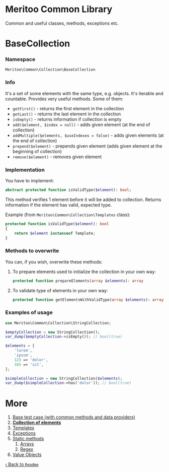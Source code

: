# Meritoo Common Library

Common and useful classes, methods, exceptions etc.

# BaseCollection

### Namespace

`Meritoo\Common\Collection\BaseCollection`

### Info

It's a set of some elements with the same type, e.g. objects. It's iterable and countable. Provides very useful methods.
Some of them:

- `getFirst()` - returns the first element in the collection
- `getLast()` - returns the last element in the collection
- `isEmpty()` - returns information if collection is empty
- `add($element, $index = null)` - adds given element (at the end of collection)
- `addMultiple($elements, $useIndexes = false)` - adds given elements (at the end of collection)
- `prepend($element)` - prepends given element (adds given element at the beginning of collection)
- `remove($element)` - removes given element

### Implementation

You have to implement:

```php
abstract protected function isValidType($element): bool;
```

This method verifies 1 element before it will be added to collection. Returns information if the element has valid,
expected type.

Example (from `Meritoo\Common\Collection\Templates` class):

```php
protected function isValidType($element): bool
{
    return $element instanceof Template;
}
```

### Methods to overwrite

You can, if you wish, overwrite these methods:

1. To prepare elements used to initialize the collection in your own way:

    ```php
    protected function prepareElements(array $elements): array
    ```

2. To validate type of elements in your own way:

    ```php
    protected function getElementsWithValidType(array $elements): array
    ```

### Examples of usage

```php
use Meritoo\Common\Collection\StringCollection;

$emptyCollection = new StringCollection();
var_dump($emptyCollection->isEmpty()); // bool(true)

$elements = [
    'lorem',
    'ipsum',
    123 => 'dolor',
    345 => 'sit',
];

$simpleCollection = new StringCollection($elements);
var_dump($simpleCollection->has('dolor')); // bool(true)
```

# More

1. [Base test case (with common methods and data providers)](../Base-test-case.md)
2. [**Collection of elements**](BaseCollection.md)
3. [Templates](Templates.md)
4. [Exceptions](../Exceptions.md)
5. [Static methods](../Static-methods.md)
    1. [Arrays](../Static-methods/Arrays.md)
    2. [Regex](../Static-methods/Regex.md)
6. [Value Objects](../Value-Objects.md)

[&lsaquo; Back to `Readme`](../../README.md)
